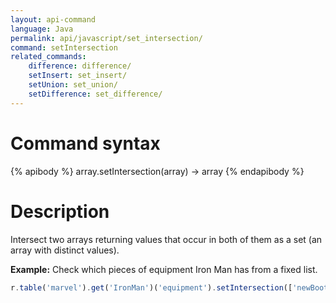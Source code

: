 ```yaml
---
layout: api-command
language: Java
permalink: api/javascript/set_intersection/
command: setIntersection
related_commands:
    difference: difference/
    setInsert: set_insert/
    setUnion: set_union/
    setDifference: set_difference/
---
```


# Command syntax #

{% apibody %}
array.setIntersection(array) &rarr; array
{% endapibody %}

# Description #

Intersect two arrays returning values that occur in both of them as a set (an array with
distinct values).

__Example:__ Check which pieces of equipment Iron Man has from a fixed list.

```js
r.table('marvel').get('IronMan')('equipment').setIntersection(['newBoots', 'arc_reactor']).run(conn)
```


